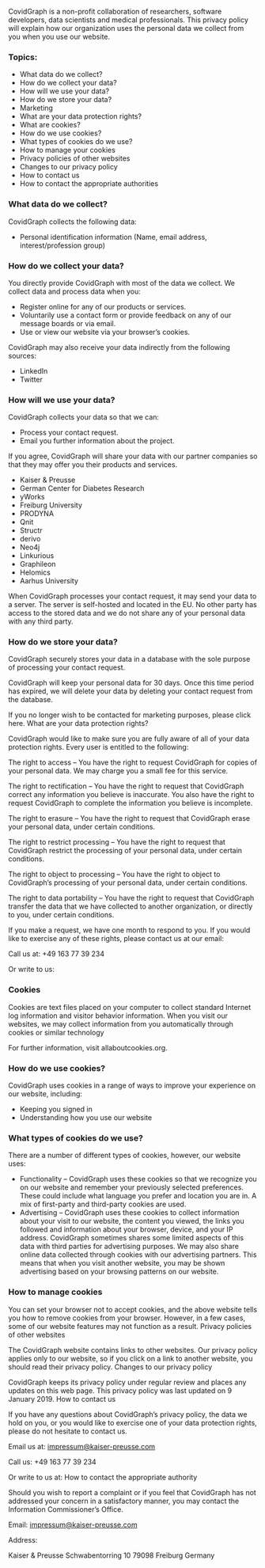 CovidGraph is a non-profit collaboration of researchers, software developers, data scientists and medical professionals. This privacy policy will explain how our organization uses the personal data we collect from you when you use our website.

### Topics:

- What data do we collect?
- How do we collect your data?
- How will we use your data?
- How do we store your data?
- Marketing
- What are your data protection rights?
- What are cookies?
- How do we use cookies?
- What types of cookies do we use?
- How to manage your cookies
- Privacy policies of other websites
- Changes to our privacy policy
- How to contact us
- How to contact the appropriate authorities

### What data do we collect?

CovidGraph collects the following data:

- Personal identification information (Name, email address, interest/profession group)

### How do we collect your data?

You directly provide CovidGraph with most of the data we collect. We collect data and process data when you:

- Register online for any of our products or services.
- Voluntarily use a contact form or provide feedback on any of our message boards or via email.
- Use or view our website via your browser’s cookies.

CovidGraph may also receive your data indirectly from the following sources:

- LinkedIn
- Twitter

### How will we use your data?

CovidGraph collects your data so that we can:

- Process your contact request.
- Email you further information about the project.

If you agree, CovidGraph will share your data with our partner companies so that they may offer you their products and services.

- Kaiser & Preusse
- German Center for Diabetes Research
- yWorks
- Freiburg University
- PRODYNA
- Qnit
- Structr
- derivo
- Neo4j
- Linkurious
- Graphileon
- Helomics
- Aarhus University

When CovidGraph processes your contact request, it may send your data to a server. The server is self-hosted and located in the EU. No other party has access to the stored data and we do not share any of your personal data with any third party.
									
### How do we store your data?

CovidGraph securely stores your data in a database with the sole purpose of processing your contact request.

CovidGraph will keep your personal data for 30 days. Once this time period has expired, we will delete your data by deleting your contact request from the database.

If you no longer wish to be contacted for marketing purposes, please click here.
What are your data protection rights?

CovidGraph would like to make sure you are fully aware of all of your data protection rights. Every user is entitled to the following:

The right to access – You have the right to request CovidGraph for copies of your personal data. We may charge you a small fee for this service.

The right to rectification – You have the right to request that CovidGraph correct any information you believe is inaccurate. You also have the right to request CovidGraph to complete the information you believe is incomplete.

The right to erasure – You have the right to request that CovidGraph erase your personal data, under certain conditions.

The right to restrict processing – You have the right to request that CovidGraph restrict the processing of your personal data, under certain conditions.

The right to object to processing – You have the right to object to CovidGraph’s processing of your personal data, under certain conditions.

The right to data portability – You have the right to request that CovidGraph transfer the data that we have collected to another organization, or directly to you, under certain conditions.

If you make a request, we have one month to respond to you. If you would like to exercise any of these rights, please contact us at our email:

Call us at: +49 163 77 39 234

Or write to us:
									
									
### Cookies

Cookies are text files placed on your computer to collect standard Internet log information and visitor behavior information. When you visit our websites, we may collect information from you automatically through cookies or similar technology

For further information, visit allaboutcookies.org.
									
### How do we use cookies?

CovidGraph uses cookies in a range of ways to improve your experience on our website, including:

- Keeping you signed in
- Understanding how you use our website

### What types of cookies do we use?

There are a number of different types of cookies, however, our website uses:

- Functionality – CovidGraph uses these cookies so that we recognize you on our website and remember your previously selected preferences. These could include what language you prefer and location you are in. A mix of first-party and third-party cookies are used.
- Advertising – CovidGraph uses these cookies to collect information about your visit to our website, the content you viewed, the links you followed and information about your browser, device, and your IP address. CovidGraph sometimes shares some limited aspects of this data with third parties for advertising purposes. We may also share online data collected through cookies with our advertising partners. This means that when you visit another website, you may be shown advertising based on your browsing patterns on our website.

### How to manage cookies

You can set your browser not to accept cookies, and the above website tells you how to remove cookies from your browser. However, in a few cases, some of our website features may not function as a result.
Privacy policies of other websites

The CovidGraph website contains links to other websites. Our privacy policy applies only to our website, so if you click on a link to another website, you should read their privacy policy.
Changes to our privacy policy

CovidGraph keeps its privacy policy under regular review and places any updates on this web page. This privacy policy was last updated on 9 January 2019.
How to contact us

If you have any questions about CovidGraph’s privacy policy, the data we hold on you, or you would like to exercise one of your data protection rights, please do not hesitate to contact us.

Email us at: impressum@kaiser-preusse.com

Call us: +49 163 77 39 234

Or write to us at:
How to contact the appropriate authority

Should you wish to report a complaint or if you feel that CovidGraph has not addressed your concern in a satisfactory manner, you may contact the Information Commissioner’s Office.

Email: impressum@kaiser-preusse.com

Address:

Kaiser & Preusse
Schwabentorring 10
79098 Freiburg
Germany
